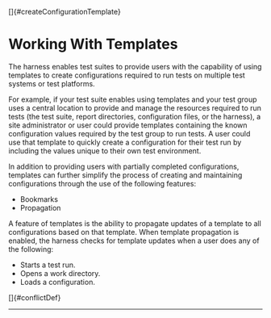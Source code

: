 <!---
  $Id$

  Copyright (c) 2001, 2024, Oracle and/or its affiliates. All rights reserved.
  DO NOT ALTER OR REMOVE COPYRIGHT NOTICES OR THIS FILE HEADER.

  This code is free software; you can redistribute it and/or modify it
  under the terms of the GNU General Public License version 2 only, as
  published by the Free Software Foundation.  Oracle designates this
  particular file as subject to the "Classpath" exception as provided
  by Oracle in the LICENSE file that accompanied this code.

  This code is distributed in the hope that it will be useful, but WITHOUT
  ANY WARRANTY; without even the implied warranty of MERCHANTABILITY or
  FITNESS FOR A PARTICULAR PURPOSE.  See the GNU General Public License
  version 2 for more details (a copy is included in the LICENSE file that
  accompanied this code).

  You should have received a copy of the GNU General Public License version
  2 along with this work; if not, write to the Free Software Foundation,
  Inc., 51 Franklin St, Fifth Floor, Boston, MA 02110-1301 USA.

  Please contact Oracle, 500 Oracle Parkway, Redwood Shores, CA 94065 USA
  or visit www.oracle.com if you need additional information or have any
  questions.
-->

[]{#createConfigurationTemplate}

# Working With Templates

The harness enables test suites to provide users with the capability of using templates to create
configurations required to run tests on multiple test systems or test platforms.

For example, if your test suite enables using templates and your test group uses a central location
to provide and manage the resources required to run tests (the test suite, report directories,
configuration files, or the harness), a site administrator or user could provide templates
containing the known configuration values required by the test group to run tests. A user could use
that template to quickly create a configuration for their test run by including the values unique to
their own test environment.

In addition to providing users with partially completed configurations, templates can further
simplify the process of creating and maintaining configurations through the use of the following
features:

-   Bookmarks
-   Propagation

A feature of templates is the ability to propagate updates of a template to all configurations based
on that template. When template propagation is enabled, the harness checks for template updates when
a user does any of the following:

-   Starts a test run.
-   Opens a work directory.
-   Loads a configuration.

[]{#conflictDef}

----------------------------------------------------------------------------------------------------


